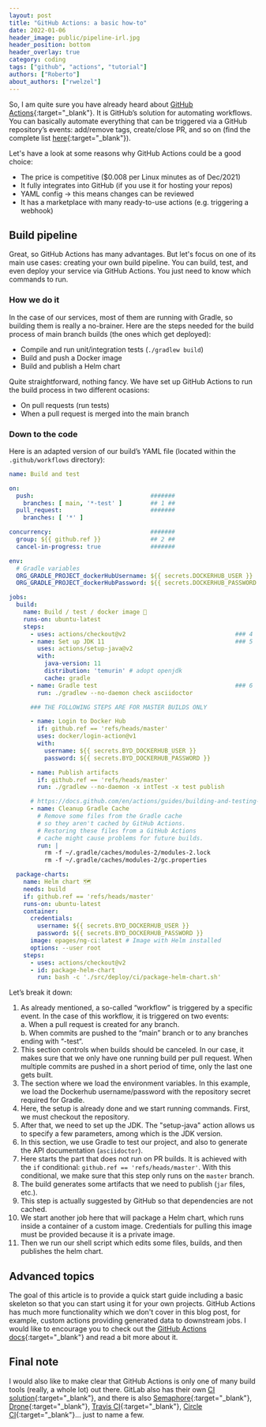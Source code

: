```yaml
---
layout: post
title: "GitHub Actions: a basic how-to"
date: 2022-01-06
header_image: public/pipeline-irl.jpg
header_position: bottom
header_overlay: true
category: coding
tags: ["github", "actions", "tutorial"]
authors: ["Roberto"]
about_authors: ["rwelzel"]
---
```


So, I am quite sure you have already heard about [GitHub Actions](https://github.com/features/actions){:target="_blank"}.
It is GitHub’s solution for automating workflows.
You can basically automate everything that can be triggered via a GitHub repository’s events: add/remove tags, create/close PR, and so on (find the complete list [here](https://docs.github.com/en/actions/learn-github-actions/events-that-trigger-workflows){:target="_blank"}).

Let's have a look at some reasons why GitHub Actions could be a good choice:
- The price is competitive ($0.008 per Linux minutes as of Dec/2021)
- It fully integrates into GitHub (if you use it for hosting your repos)
- YAML config → this means changes can be reviewed
- It has a marketplace with many ready-to-use actions (e.g. triggering a webhook)

## Build pipeline

Great, so GitHub Actions has many advantages.
But let's focus on one of its main use cases: creating your own build pipeline.
You can build, test, and even deploy your service via GitHub Actions.
You just need to know which commands to run.

### How we do it

In the case of our services, most of them are running with Gradle, so building them is really a no-brainer.
Here are the steps needed for the build process of main branch builds (the ones which get deployed):
- Compile and run unit/integration tests (`./gradlew build`)
- Build and push a Docker image
- Build and publish a Helm chart

Quite straightforward, nothing fancy.
We have set up GitHub Actions to run the build process in two different ocasions:
- On pull requests (run tests)
- When a pull request is merged into the main branch

### Down to the code

Here is an adapted version of our build’s YAML file (located within the `.github/workflows` directory):
```yaml
name: Build and test

on:
  push:                                 #######
    branches: [ main, '*-test' ]        ## 1 ##
  pull_request:                         #######
    branches: [ '*' ]

concurrency:                            #######
  group: ${{ github.ref }}              ## 2 ##
  cancel-in-progress: true              #######

env:
  # Gradle variables                                                              #######
  ORG_GRADLE_PROJECT_dockerHubUsername: ${{ secrets.DOCKERHUB_USER }}             ## 3 ##
  ORG_GRADLE_PROJECT_dockerHubPassword: ${{ secrets.DOCKERHUB_PASSWORD }}         #######

jobs:
  build:
    name: Build / test / docker image 🐳
    runs-on: ubuntu-latest
    steps:
      - uses: actions/checkout@v2                               ### 4
      - name: Set up JDK 11                                     ### 5
        uses: actions/setup-java@v2
        with:
          java-version: 11
          distribution: 'temurin' # adopt openjdk
          cache: gradle
      - name: Gradle test                                       ### 6
        run: ./gradlew --no-daemon check asciidoctor

      ### THE FOLLOWING STEPS ARE FOR MASTER BUILDS ONLY

      - name: Login to Docker Hub
        if: github.ref == 'refs/heads/master'
        uses: docker/login-action@v1                                                #######
        with:                                                                       ## 7 ##
          username: ${{ secrets.BYD_DOCKERHUB_USER }}                               #######
          password: ${{ secrets.BYD_DOCKERHUB_PASSWORD }}

      - name: Publish artifacts                                                     #######
        if: github.ref == 'refs/heads/master'                                       ## 8 ##   
        run: ./gradlew --no-daemon -x intTest -x test publish                       #######

      # https://docs.github.com/en/actions/guides/building-and-testing-java-with-gradle#caching-dependencies
      - name: Cleanup Gradle Cache
        # Remove some files from the Gradle cache
        # so they aren't cached by GitHub Actions.                                  #######
        # Restoring these files from a GitHub Actions                               ## 9 ##
        # cache might cause problems for future builds.                             #######
        run: |
          rm -f ~/.gradle/caches/modules-2/modules-2.lock
          rm -f ~/.gradle/caches/modules-2/gc.properties

  package-charts:
    name: Helm chart 🗺
    needs: build
    if: github.ref == 'refs/heads/master'                                           ########
    runs-on: ubuntu-latest                                                          ## 10 ##
    container:                                                                      ########
      credentials:
        username: ${{ secrets.BYD_DOCKERHUB_USER }}
        password: ${{ secrets.BYD_DOCKERHUB_PASSWORD }}
      image: epages/ng-ci:latest # Image with Helm installed
      options: --user root
    steps:
      - uses: actions/checkout@v2                                                   ########
      - id: package-helm-chart                                                      ## 11 ##
        run: bash -c './src/deploy/ci/package-helm-chart.sh'                        ########
```
Let’s break it down:
1. As already mentioned, a so-called “workflow” is triggered by a specific event.
    In the case of this workflow, it is triggered on two events:<br>
    a. When a pull request is created for any branch.<br>
    b. When commits are pushed to the “main” branch or to any branches ending with “-test“.
2. This section controls when builds should be canceled.
    In our case, it makes sure that we only have one running build per pull request.
    When multiple commits are pushed in a short period of time, only the last one gets built.
3. The section where we load the environment variables.
    In this example, we load the Dockerhub username/password with the repository secret required for Gradle.
4. Here, the setup is already done and we start running commands.
    First, we must checkout the repository.
5. After that, we need to set up the JDK.
    The "setup-java" action allows us to specify a few parameters, among which is the JDK version.
6. In this section, we use Gradle to test our project, and also to generate the API documentation (`asciidoctor`).
7. Here starts the part that does not run on PR builds.
    It is achieved with the `if` conditional: `github.ref == 'refs/heads/master'`.
    With this conditional, we make sure that this step only runs on the `master` branch.
8. The build generates some artifacts that we need to publish (`jar` files, etc.).
9. This step is actually suggested by GitHub so that dependencies are not cached.
10. We start another job here that will package a Helm chart, which runs inside a container of a custom image.
    Credentials for pulling this image must be provided because it is a private image.
11. Then we run our shell script which edits some files, builds, and then publishes the helm chart.

## Advanced topics

The goal of this article is to provide a quick start guide including a basic skeleton so that you can start using it for your own projects.
GitHub Actions has much more functionality which we don't cover in this blog post, for example, custom actions providing generated data to downstream jobs.
I would like to encourage you to check out the [GitHub Actions docs](https://docs.github.com/en/actions){:target="_blank"} and read a bit more about it.

## Final note

I would also like to make clear that GitHub Actions is only one of many build tools (really, a whole lot) out there.
GitLab also has their own [CI solution](https://about.gitlab.com/stages-devops-lifecycle/continuous-integration/){:target="_blank"}, and there is also [Semaphore](https://semaphoreci.com/){:target="_blank"}, [Drone](https://www.drone.io/){:target="_blank"}, [Travis CI](https://travis-ci.org/){:target="_blank"}, [Circle CI](https://circleci.com/){:target="_blank"}... just to name a few.